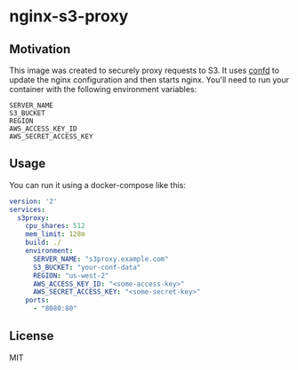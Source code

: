 # nginx-s3-proxy

## Motivation

This image was created to securely proxy requests to S3. It uses
[confd](http://github.com/kelseyhightower/confd) to update the nginx
configuration and then starts nginx. You'll need to run your container with the
following environment variables:

```
SERVER_NAME
S3_BUCKET
REGION
AWS_ACCESS_KEY_ID
AWS_SECRET_ACCESS_KEY
```


## Usage

You can run it using a docker-compose like this:

```yaml
version: '2'
services:
  s3proxy:
    cpu_shares: 512
    mem_limit: 128m
    build: ./
    environment:
      SERVER_NAME: "s3proxy.example.com"
      S3_BUCKET: "your-conf-data"
      REGION: "us-west-2"
      AWS_ACCESS_KEY_ID: "<some-access-key>"
      AWS_SECRET_ACCESS_KEY: "<some-secret-key>"
    ports:
      - "8080:80"
```

## License

MIT
